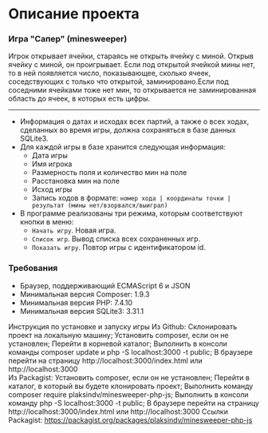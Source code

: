 # Описание проекта
### Игра "Сапер" (minesweeper)
Игрок открывает ячейки, стараясь не открыть ячейку с миной. Открыв ячейку с миной, он проигрывает. Если под открытой ячейкой мины нет, то в ней появляется число, показывающее, сколько ячеек, соседствующих с только что открытой, заминировано.Если под соседними ячейками тоже нет мин, то открывается не заминированная область до ячеек, в которых есть цифры. 
* * *

* Информация о датах и исходах всех партий, а также о всех ходах, сделанных во время игры, должна сохраняться в базе данных SQLite3.
* Для каждой игры в базе хранится следующая информация:
    * Дата игры
    * Имя игрока
    * Размерность поля и количество мин на поле
    * Расстановка мин на поле
    * Исход игры 
    * Запись ходов в формате: 
      `номер хода | координаты точки | результат (мины нет/взорвался/выиграл)`
* В программе реализованы три режима, которым соответствуют кнопки в меню:
    * `Начать игру`. Новая игра.
    * `Список игр`. Вывод списка всех сохраненных игр.
    * `Показать игру`. Повтор игры с идентификатором id.

### Требования
* Браузер, поддерживающий ECMAScript 6 и JSON
* Минимальная версия Composer: 1.9.3
* Минимальная версия PHP: 7.4.10
* Минимальная версия SQLite3: 3.31.1


Инструкция по установке и запуску игры Из Github:
Склонировать проект на локальную машину; Установить composer, если он не установлен; Перейти в корневой каталог; Выполнить в консоли команды composer update и php -S localhost:3000 -t public; В браузере перейти на страницу http://localhost:3000/index.html или http://localhost:3000  
Из Packagist:
Установить composer, если он не установлен; Перейти в каталог, в который вы будете клонировать проект; Выполнить команду composer require plaksindv/minesweeper-php-js; Выполнить в консоли команду php -S localhost:3000 -t public; В браузере перейти на страницу http://localhost:3000/index.html или http://localhost:3000
Ссылки Packagist: https://packagist.org/packages/plaksindv/minesweeper-php-js


